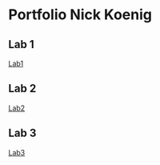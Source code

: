 # Portfolio Nick Koenig

## Lab 1
[Lab1](https://github.com/NickKoenig96/2imd-webtechadvanced-portfolio/tree/main/Lab1-git)

## Lab 2
[Lab2](https://github.com/NickKoenig96/2imd-webtechadvanced-portfolio/tree/main/Lab2-flexbox.grid)

## Lab 3
[Lab3](https://github.com/NickKoenig96/2imd-webtechadvanced-portfolio/tree/main/Lab3)

